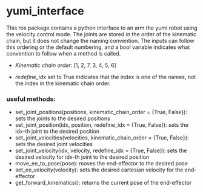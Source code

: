 # yumi_interface

This ros package contains a python interface to an arm the yumi robot using the velocity control mode.
The joints are stored in the order of the kinematic chain, but it does not change the naming convention.
The inputs can follow this ordering or the default numbering, and a bool variable indicates what convention to follow when a method is called.

- *Kinematic chain order*: [1, 2, 7, 3, 4, 5, 6] 

- *redefine_idx* set to True indicates that the index is one of the names, not the index in the kinematic chain order.

### useful methods: 

- set_joint_positions(positions, kinematic_chain_order = {True, False}): sets the joints to the desired positions
- set_joint_position(idx, position, redefine_idx = {True, False}): sets the idx-th joint to the desired position
- set_joint_velocities(velocities, kinematic_chain_order = {True, False}): sets the desired joint velocities
- set_joint_velocity(idx, velocity, redefine_idx = {True, False}): sets the desired velocity for idx-th joint to the desired position
- move_ee_to_pose(pose): moves the end-effector to the desired pose
- set_ee_velocity(velocity): sets the desired cartesian velocity for the end-effector
- get_forward_kinematics(): returns the current pose of the end-effector


